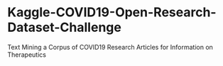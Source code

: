 # Kaggle-COVID19-Open-Research-Dataset-Challenge
Text Mining a Corpus of COVID19 Research Articles for Information on Therapeutics
